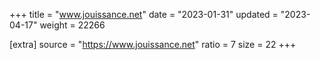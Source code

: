 +++
title = "www.jouissance.net"
date = "2023-01-31"
updated = "2023-04-17"
weight = 22266

[extra]
source = "https://www.jouissance.net"
ratio = 7
size = 22
+++
